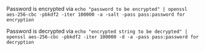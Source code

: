 Password is encrypted via `echo "password to be encrypted" | openssl aes-256-cbc -pbkdf2 -iter 100000 -a -salt -pass pass:password for encryption`

Password is decrypted via `echo "encrypted string to be decrypted" | openssl aes-256-cbc -pbkdf2 -iter 100000 -d -a -pass pass:password for decryption`